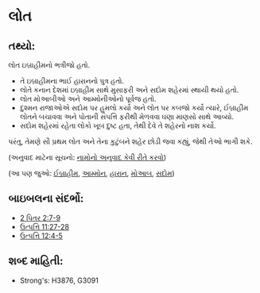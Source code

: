 # લોત 

## તથ્યો: 

લોત ઇબ્રાહીમનો ભત્રીજો હતો.

* તે ઇબ્રાહીમના ભાઈ હારાનનો પુત્ર હતો.
* લોતે કનાન દેશમાં ઇબ્રાહીમ સાથે મુસાફરી અને સદોમ શહેરમાં સ્થાયી થયો હતો.
* લોત મોઆબીઓ અને આમ્મોનીઓનો પૂર્વજ હતો.
* દુશ્મન રાજાઓએ સદોમ પર હુમલો કર્યો અને લોત પર કબજો કર્યો ત્યારે, ઈબ્રાહીમ લોતને બચાવવા અને પોતાની સંપત્તિ ફરીથી મેળવવા ઘણા માણસો સાથે આવ્યો.
* સદોમ શહેરમાં રહેતા લોકો ખૂબ દુષ્ટ હતા, તેથી દેવે તે શહેરનો નાશ કર્યો.

પરંતુ, તેમણે સૌ પ્રથમ લોત અને તેના કુટુંબને શહેર છોડી જવા કહ્યું, જેથી તેઓ ભાગી શકે.

(અનુવાદ માટેના સૂચનો: [નામોનો અનુવાદ કેવી રીતે કરવો](rc://gu/ta/man/translate/translate-names))

(આ પણ જુઓ: [ઈબ્રાહીમ](../names/abraham.md), [આમ્મોન](../names/ammon.md), [હારાન](../names/haran.md), [મોઆબ](../names/moab.md), [સદોમ](../names/sodom.md))

## બાઇબલના સંદર્ભો: 

* [2 પિતર 2:7-9](rc://gu/tn/help/2pe/02/07)
* [ઉત્પત્તિ 11:27-28](rc://gu/tn/help/gen/11/27)
* [ઉત્પત્તિ 12:4-5](rc://gu/tn/help/gen/12/04)

## શબ્દ માહિતી: 

* Strong's: H3876, G3091
